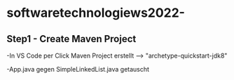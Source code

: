 # softwaretechnologiews2022-

## Step1 - Create Maven Project
-In VS Code per Click Maven Project erstellt --> "archetype-quickstart-jdk8"

-App.java gegen SimpleLinkedList.java getauscht

